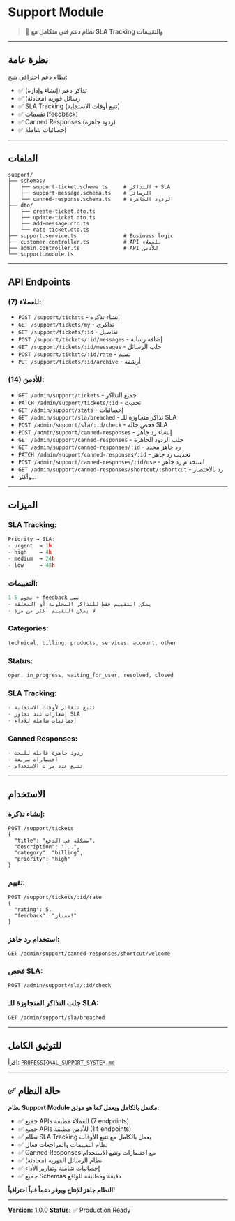 # Support Module

> 🎯 **نظام دعم فني متكامل مع SLA Tracking والتقييمات**

---

## نظرة عامة

نظام دعم احترافي يتيح:
- ✅ تذاكر دعم (إنشاء وإدارة)
- ✅ رسائل فورية (محادثة)
- ✅ SLA Tracking (تتبع أوقات الاستجابة)
- ✅ تقييمات (feedback)
- ✅ Canned Responses (ردود جاهزة)
- ✅ إحصائيات شاملة

---

## الملفات

```
support/
├── schemas/
│   ├── support-ticket.schema.ts     # التذاكر + SLA
│   ├── support-message.schema.ts    # الرسائل
│   └── canned-response.schema.ts    # الردود الجاهزة
├── dto/
│   ├── create-ticket.dto.ts
│   ├── update-ticket.dto.ts
│   ├── add-message.dto.ts
│   └── rate-ticket.dto.ts
├── support.service.ts               # Business logic
├── customer.controller.ts           # API للعملاء
├── admin.controller.ts              # API للأدمن
└── support.module.ts
```

---

## API Endpoints

### للعملاء (7):
- `POST /support/tickets` - إنشاء تذكرة
- `GET /support/tickets/my` - تذاكري
- `GET /support/tickets/:id` - تفاصيل
- `POST /support/tickets/:id/messages` - إضافة رسالة
- `GET /support/tickets/:id/messages` - جلب الرسائل
- `POST /support/tickets/:id/rate` - تقييم
- `PUT /support/tickets/:id/archive` - أرشفة

### للأدمن (14):
- `GET /admin/support/tickets` - جميع التذاكر
- `PATCH /admin/support/tickets/:id` - تحديث
- `GET /admin/support/stats` - إحصائيات
- `GET /admin/support/sla/breached` - تذاكر متجاوزة للـ SLA
- `POST /admin/support/sla/:id/check` - فحص حالة SLA
- `POST /admin/support/canned-responses` - إنشاء رد جاهز
- `GET /admin/support/canned-responses` - جلب الردود الجاهزة
- `GET /admin/support/canned-responses/:id` - رد جاهز محدد
- `PATCH /admin/support/canned-responses/:id` - تحديث رد جاهز
- `POST /admin/support/canned-responses/:id/use` - استخدام رد جاهز
- `GET /admin/support/canned-responses/shortcut/:shortcut` - رد بالاختصار
- وأكثر...

---

## الميزات

### SLA Tracking:
```typescript
Priority → SLA:
- urgent  → 1h
- high    → 4h
- medium  → 24h
- low     → 48h
```

### التقييمات:
```typescript
1-5 نجوم + feedback نصي
- يمكن التقييم فقط للتذاكر المحلولة أو المغلقة
- لا يمكن التقييم أكثر من مرة
```

### Categories:
```typescript
technical, billing, products, services, account, other
```

### Status:
```typescript
open, in_progress, waiting_for_user, resolved, closed
```

### SLA Tracking:
```typescript
- تتبع تلقائي لأوقات الاستجابة
- إشعارات عند تجاوز SLA
- إحصائيات شاملة للأداء
```

### Canned Responses:
```typescript
- ردود جاهزة قابلة للبحث
- اختصارات سريعة
- تتبع عدد مرات الاستخدام
```

---

## الاستخدام

### إنشاء تذكرة:
```http
POST /support/tickets
{
  "title": "مشكلة في الدفع",
  "description": "...",
  "category": "billing",
  "priority": "high"
}
```

### تقييم:
```http
POST /support/tickets/:id/rate
{
  "rating": 5,
  "feedback": "ممتاز!"
}
```

### استخدام رد جاهز:
```http
GET /admin/support/canned-responses/shortcut/welcome
```

### فحص SLA:
```http
POST /admin/support/sla/:id/check
```

### جلب التذاكر المتجاوزة للـ SLA:
```http
GET /admin/support/sla/breached
```

---

## للتوثيق الكامل

اقرأ: [`PROFESSIONAL_SUPPORT_SYSTEM.md`](../../../PROFESSIONAL_SUPPORT_SYSTEM.md)

---

## ✅ حالة النظام

**نظام Support Module مكتمل بالكامل ويعمل كما هو موثق:**
- ✅ جميع APIs للعملاء مطبقة (7 endpoints)
- ✅ جميع APIs للأدمن مطبقة (14 endpoints)
- ✅ نظام SLA Tracking يعمل بالكامل مع تتبع الأوقات
- ✅ نظام التقييمات والمراجعات فعال
- ✅ Canned Responses مع اختصارات وتتبع الاستخدام
- ✅ نظام الرسائل الفورية (محادثة)
- ✅ إحصائيات شاملة وتقارير الأداء
- ✅ جميع Schemas دقيقة ومطابقة للواقع

**النظام جاهز للإنتاج ويوفر دعماً فنياً احترافياً!**

---

**Version:** 1.0.0
**Status:** ✅ Production Ready
